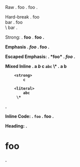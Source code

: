 Raw
.
foo
.
<document source="<src>/index.md">
    <paragraph>
        foo
.

Hard-break
.
foo\
bar
.
<document source="<src>/index.md">
    <paragraph>
        foo
        <raw format="html" xml:space="preserve">
            <br />
        <raw format="latex" xml:space="preserve">
            \\
        bar
.

Strong:
.
**foo**
.
<document source="<src>/index.md">
    <paragraph>
        <strong>
            foo
.

Emphasis
.
*foo*
.
<document source="<src>/index.md">
    <paragraph>
        <emphasis>
            foo
.

Escaped Emphasis:
.
\*foo*
.
<document source="<src>/index.md">
    <paragraph>
        *foo*
.

Mixed Inline
.
a *b* **c** `abc` \\*
.
<document source="<src>/index.md">
    <paragraph>
        a
        <emphasis>
            b

        <strong>
            c

        <literal>
            abc
         \*
.

Inline Code:
.
`foo`
.
<document source="<src>/index.md">
    <paragraph>
        <literal>
            foo
.

Heading:
.
# foo
.
<document source="<src>/index.md">
    <section ids="foo" names="foo">
        <title>
            foo
.

Heading Levels:
.
# a
## b
### c
# d
.
<document source="<src>/index.md">
    <section ids="a" names="a">
        <title>
            a
        <section ids="b" names="b">
            <title>
                b
            <section ids="c" names="c">
                <title>
                    c
    <section ids="d" names="d">
        <title>
            d
.

Block Code:
.
    foo
.
<document source="<src>/index.md">
    <literal_block language="none" xml:space="preserve">
        foo
.

Fenced Code:
.
```sh
foo
```
.
<document source="<src>/index.md">
    <literal_block language="sh" xml:space="preserve">
        foo
.

Fenced Code no language:
.
```
foo
```
.
<document source="<src>/index.md">
    <literal_block language="default" xml:space="preserve">
        foo
.

Fenced Code no language with trailing whitespace:
.
```  
foo
```
.
<document source="<src>/index.md">
    <literal_block language="default" xml:space="preserve">
        foo
.

Image empty:
.
![]()
.
<document source="<src>/index.md">
    <paragraph>
        <image alt="" uri="">
.

Image with alt and title:
.
![alt](src "title")
.
<document source="<src>/index.md">
    <paragraph>
        <image alt="alt" title="title" uri="src">
.

Image with escapable html:
.
![alt](http://www.google<>.com)
.
<document source="<src>/index.md">
    <paragraph>
        <image alt="alt" uri="http://www.google%3C%3E.com">
.

Block Quote:
.
> *foo*
.
<document source="<src>/index.md">
    <block_quote>
        <paragraph>
            <emphasis>
                foo
.

Bullet List:
.
- *foo*
* bar
.
<document source="<src>/index.md">
    <bullet_list bullet="-">
        <list_item>
            <paragraph>
                <emphasis>
                    foo
    <bullet_list bullet="*">
        <list_item>
            <paragraph>
                bar
.

Nested Bullets
.
- a
  - b
    - c
  - d
.
<document source="<src>/index.md">
    <bullet_list bullet="-">
        <list_item>
            <paragraph>
                a
            <bullet_list bullet="-">
                <list_item>
                    <paragraph>
                        b
                    <bullet_list bullet="-">
                        <list_item>
                            <paragraph>
                                c
                <list_item>
                    <paragraph>
                        d
.

Enumerated List:
.
1. *foo*

1) bar

para

10. starting
11. enumerator
.
<document source="<src>/index.md">
    <enumerated_list enumtype="arabic" prefix="" suffix=".">
        <list_item>
            <paragraph>
                <emphasis>
                    foo
    <enumerated_list enumtype="arabic" prefix="" suffix=")">
        <list_item>
            <paragraph>
                bar
    <paragraph>
        para
    <enumerated_list enumtype="arabic" prefix="" start="10" suffix=".">
        <list_item>
            <paragraph>
                starting
        <list_item>
            <paragraph>
                enumerator
.

Nested Enumrated List:
.
1. a
2. b
    1. c
.
<document source="<src>/index.md">
    <enumerated_list enumtype="arabic" prefix="" suffix=".">
        <list_item>
            <paragraph>
                a
        <list_item>
            <paragraph>
                b
            <enumerated_list enumtype="arabic" prefix="" suffix=".">
                <list_item>
                    <paragraph>
                        c
.

Sphinx Role containing backtick:
.
{code}``a=1{`}``
.
<document source="<src>/index.md">
    <paragraph>
        <literal classes="code">
            a=1{`}
.

Target:
.
(target)=
.
<document source="<src>/index.md">
    <target ids="target" names="target">
.

Target with whitespace:
.
(target with space)=
.
<document source="<src>/index.md">
    <target ids="target-with-space" names="target\ with\ space">
.

Referencing:
.
(target)=

Title
=====

[alt1](target)

[](target2)

[alt2](https://www.google.com)

[alt3](#target3)
.
<document source="<src>/index.md">
    <target ids="target" names="target">
    <section ids="title" names="title">
        <title>
            Title
        <paragraph>
            <pending_xref refdoc="index" refdomain="True" refexplicit="True" reftarget="target" reftype="myst" refwarn="True">
                <inline classes="xref myst">
                    alt1
        <paragraph>
            <pending_xref refdoc="index" refdomain="True" refexplicit="False" reftarget="target2" reftype="myst" refwarn="True">
                <inline classes="xref myst">
        <paragraph>
            <reference refuri="https://www.google.com">
                alt2
        <paragraph>
            <pending_xref refdoc="index" refdomain="True" refexplicit="True" reftarget="#target3" reftype="myst" refwarn="True">
                <inline classes="xref myst">
                    alt3
.

Comments:
.
line 1
% a comment
line 2
.
<document source="<src>/index.md">
    <paragraph>
        line 1
    <comment xml:space="preserve">
        a comment
    <paragraph>
        line 2
.

Block Break:
.
+++ string
.
<document source="<src>/index.md">
    <comment classes="block_break" xml:space="preserve">
        string
.

Link Reference:
.
[name][key]

[key]: https://www.google.com "a title"
.
<document source="<src>/index.md">
    <paragraph>
        <reference refuri="https://www.google.com" title="a title">
            name
.

Link Reference short version:
.
[name]

[name]: https://www.google.com "a title"
.
<document source="<src>/index.md">
    <paragraph>
        <reference refuri="https://www.google.com" title="a title">
            name
.

Block Quotes:
.
```{epigraph}
a b*c*

-- a**b**
```
.
<document source="<src>/index.md">
    <block_quote classes="epigraph">
        <paragraph>
            a b
            <emphasis>
                c
        <attribution>
            a
            <strong>
                b
.

Link Definition in directive:
.
```{note}
[a]
```

[a]: link
.
<document source="<src>/index.md">
    <note>
        <paragraph>
            <pending_xref refdoc="index" refdomain="True" refexplicit="True" reftarget="link" reftype="myst" refwarn="True">
                <inline classes="xref myst">
                    a
.

Link Definition in nested directives:
.
```{note}
[ref1]: link
```

```{note}
[ref1]
[ref2]
```

```{note}
[ref2]: link
```
.
<document source="<src>/index.md">
    <note>
    <note>
        <paragraph>
            <pending_xref refdoc="index" refdomain="True" refexplicit="True" reftarget="link" reftype="myst" refwarn="True">
                <inline classes="xref myst">
                    ref1

            [ref2]
    <note>
.

Footnotes:
.
[^a]

[^a]: footnote*text*
.
<document source="<src>/index.md">
    <paragraph>
        <footnote_reference auto="1" ids="id1" refname="a">
    <transition classes="footnotes">
    <footnote auto="1" ids="a" names="a">
        <paragraph>
            footnote
            <emphasis>
                text
.

Footnotes nested blocks:
.
[^a]

[^a]: footnote*text*

    abc
xyz

    > a

    - b

    c

finish
.
<document source="<src>/index.md">
    <paragraph>
        <footnote_reference auto="1" ids="id1" refname="a">
    <paragraph>
        finish
    <transition classes="footnotes">
    <footnote auto="1" ids="a" names="a">
        <paragraph>
            footnote
            <emphasis>
                text
        <paragraph>
            abc

            xyz
        <block_quote>
            <paragraph>
                a
        <bullet_list bullet="-">
            <list_item>
                <paragraph>
                    b
        <paragraph>
            c
.

Front Matter:
.
---
a: 1
b: foo
c:
    d: 2
---
.
<document source="<src>/index.md">
    <field_list>
        <field>
            <field_name>
                a
            <field_body>
                <paragraph>
                    <literal>
                        1
        <field>
            <field_name>
                b
            <field_body>
                <paragraph>
                    <literal>
                        foo
        <field>
            <field_name>
                c
            <field_body>
                <paragraph>
                    <literal>
                        {"d": 2}
.

Front Matter Biblio:
.
---
author: Chris Sewell
authors: Chris Sewell, Chris Hodgraf
organization: EPFL
address: |
    1 Cedar Park Close
    Thundersley
    Essex
contact: <https://example.com>
version: 1.0
revision: 1.1
status: good
date: 2/12/1985
copyright: MIT
dedication: |
    To my *homies*
abstract:
    Something something **dark** side
other: Something else
---
.
<document source="<src>/index.md">
    <field_list>
        <field>
            <field_name>
                author
            <field_body>
                <paragraph>
                    Chris Sewell
        <field>
            <field_name>
                authors
            <field_body>
                <paragraph>
                    Chris Sewell, Chris Hodgraf
        <field>
            <field_name>
                organization
            <field_body>
                <paragraph>
                    EPFL
        <field>
            <field_name>
                address
            <field_body>
                <paragraph>
                    1 Cedar Park Close

                    Thundersley

                    Essex

        <field>
            <field_name>
                contact
            <field_body>
                <paragraph>
                    <reference refuri="https://example.com">
                        https://example.com
        <field>
            <field_name>
                version
            <field_body>
                <paragraph>
                    1.0
        <field>
            <field_name>
                revision
            <field_body>
                <paragraph>
                    1.1
        <field>
            <field_name>
                status
            <field_body>
                <paragraph>
                    good
        <field>
            <field_name>
                date
            <field_body>
                <paragraph>
                    2/12/1985
        <field>
            <field_name>
                copyright
            <field_body>
                <paragraph>
                    MIT
        <field>
            <field_name>
                dedication
            <field_body>
                <paragraph>
                    To my
                    <emphasis>
                        homies

        <field>
            <field_name>
                abstract
            <field_body>
                <paragraph>
                    Something something
                    <strong>
                        dark
                     side
        <field>
            <field_name>
                other
            <field_body>
                <paragraph>
                    <literal>
                        Something else
.

Front Matter Bad Yaml:
.
---
a: {
---
.
<document source="<src>/index.md">
    <system_message level="2" line="1" source="<src>/index.md" type="WARNING">
        <paragraph>
            Malformed YAML [myst.topmatter]
.

Front Matter HTML Meta
.
---
myst:
    html_meta:
        keywords: Sphinx, documentation, builder
        description lang=en: An amusing story
        description lang=fr: Un histoire amusant
        http-equiv=Content-Type: text/html; charset=ISO-8859-1
---
.
<document source="<src>/index.md">
    <pending>
        .. internal attributes:
             .transform: docutils.transforms.components.Filter
             .details:
               component: 'writer'
               format: 'html'
               nodes:
                 <meta content="Sphinx, documentation, builder" name="keywords">
    <pending>
        .. internal attributes:
             .transform: docutils.transforms.components.Filter
             .details:
               component: 'writer'
               format: 'html'
               nodes:
                 <meta content="An amusing story" lang="en" name="description">
    <pending>
        .. internal attributes:
             .transform: docutils.transforms.components.Filter
             .details:
               component: 'writer'
               format: 'html'
               nodes:
                 <meta content="Un histoire amusant" lang="fr" name="description">
    <pending>
        .. internal attributes:
             .transform: docutils.transforms.components.Filter
             .details:
               component: 'writer'
               format: 'html'
               nodes:
                 <meta content="text/html; charset=ISO-8859-1" http-equiv="Content-Type">
.

Full Test:
.
---
a: 1
---

(target)=
# header 1
## sub header 1

a *b* **c** `abc`

## sub header 2

x y [a](http://www.xyz.com) z

---

# header 2

```::python {a=1}
a = 1
```

[](target)
.
<document source="<src>/index.md">
    <field_list>
        <field>
            <field_name>
                a
            <field_body>
                <paragraph>
                    <literal>
                        1
    <target ids="target" names="target">
    <section ids="header-1" names="header\ 1">
        <title>
            header 1
        <section ids="sub-header-1" names="sub\ header\ 1">
            <title>
                sub header 1
            <paragraph>
                a
                <emphasis>
                    b

                <strong>
                    c

                <literal>
                    abc
        <section ids="sub-header-2" names="sub\ header\ 2">
            <title>
                sub header 2
            <paragraph>
                x y
                <reference refuri="http://www.xyz.com">
                    a
                 z
            <transition>
    <section ids="header-2" names="header\ 2">
        <title>
            header 2
        <literal_block language="::python" xml:space="preserve">
            a = 1
        <paragraph>
            <pending_xref refdoc="index" refdomain="True" refexplicit="False" reftarget="target" reftype="myst" refwarn="True">
                <inline classes="xref myst">
.
